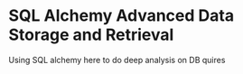 # SQL Alchemy Advanced Data Storage and Retrieval
Using SQL alchemy here to do deep analysis on DB quires
